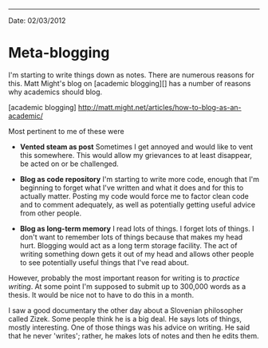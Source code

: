 ---
Date: 02/03/2012

Meta-blogging
=============
I'm starting to write things down as notes. There are numerous reasons
for this. Matt Might's blog on [academic blogging][] has a number of
reasons why academics should blog.

[academic blogging] http://matt.might.net/articles/how-to-blog-as-an-academic/

Most pertinent to me of these were 

+ **Vented steam as post**
  Sometimes I get annoyed and would like to vent this somewhere. This
  would allow my grievances to at least disappear, be acted on or be 
  challenged.

+ **Blog as code repository**
  I'm starting to write more code, enough that I'm beginning to forget what
  I've written and what it does and for this to actually matter.
  Posting my code would force me to factor clean code and to comment
  adequately, as well as potentially getting useful advice from other
  people.

+ **Blog as long-term memory**
  I read lots of things. I forget lots of things. I don't want to
  remember lots of things because that makes my head hurt. Blogging
  would act as a long term storage facility. The act of writing 
  something down gets it out of my head and allows other people
  to see potentially useful things that I've read about.

However, probably the most important reason for writing is to *practice*
*writing*. At some point I'm supposed to submit up to 300,000 words as
a thesis. It would be nice not to have to do this in a month.

I saw a good documentary the other day about a Slovenian philosopher
called Zizek. Some people think he is a big deal. He says lots of
things, mostly interesting. One of those things was his advice on
writing. He said that he never 'writes'; rather, he makes lots of
notes and then he edits them.
